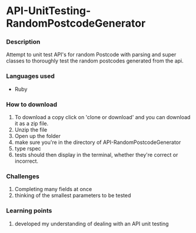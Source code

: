 # API-UnitTesting-RandomPostcodeGenerator
### Description

Attempt to unit test API's for random Postcode with parsing and super classes to thoroughly test the random postcodes generated from the api. 

### Languages used
* Ruby

### How to download
1. To download a copy click on 'clone or download' and you can download it as a zip file.
2. Unzip the file
3. Open up the folder
4. make sure you're in the directory of API-RandomPostcodeGenerator
5. type rspec
6. tests should then display in the terminal, whether they're correct or incorrect.

### Challenges 
1. Completing many fields at once
3. thinking of the smallest parameters to be tested


### Learning points
1. developed my understanding of dealing with an API unit testing